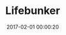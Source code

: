 ---
layout: post
title: Lifebunker
description: Lifebunker on the skeletal plain
date: 2017-02-01 00:00:20
imageUrl: https://imgs.snorv.art/imgs/2017/02/lifebunker.jpg
---